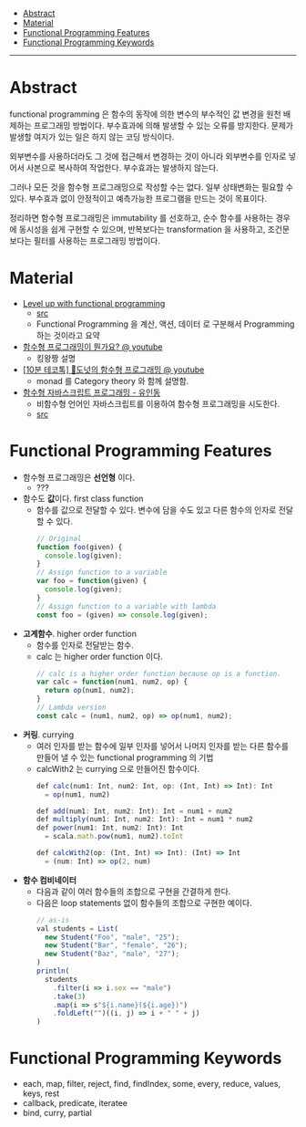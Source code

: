 - [Abstract](#abstract)
- [Material](#material)
- [Functional Programming Features](#functional-programming-features)
- [Functional Programming Keywords](#functional-programming-keywords)

----

# Abstract

functional programming 은 함수의 동작에 의한 변수의 부수적인 값 변경을 원천
배제하는 프로그래밍 방법이다. 부수효과에 의해 발생할 수 있는 오류를 방지한다.
문제가 발생할 여지가 있는 일은 하지 않는 코딩 방식이다. 

외부변수를 사용하더라도 그 것에 접근해서 변경하는 것이 아니라 외부변수를 인자로
넣어서 사본으로 복사하여 작업한다. 부수효과는 발생하지 않는다.

그러나 모든 것을 함수형 프로그래밍으로 작성할 수는 없다. 일부 상태변화는 필요할
수 있다. 부수효과 없이 안정적이고 예측가능한 프로그램을 만드는 것이 목표이다.

정리하면 함수형 프로그래밍은 immutability 를 선호하고, 순수 함수를 사용하는
경우에 동시성을 쉽게 구현할 수 있으며, 반복보다는 transformation 을 사용하고,
조건문보다는 필터를 사용하는 프로그래밍 방법이다.

# Material

* [Level up with functional programming](https://grokkingsimplicity.com/)
  * [src](https://www.manning.com/books/grokking-functional-programming)
  * Functional Programming 을 계산, 액션, 데이터 로 구분해서 Programming 하는 것이라고 요약 
* [함수형 프로그래밍이 뭔가요? @ youtube](https://www.youtube.com/watch?v=jVG5jvOzu9Y)
  * 킹왕짱 설명
* [[10분 테코톡] 🍩도넛의 함수형 프로그래밍 @ youtube](https://www.youtube.com/watch?v=ii5hnSCE6No)
  * monad 를 Category theory 와 함께 설명함.
* [함수형 자바스크립트 프로그래밍 - 유인동](http://www.yes24.com/24/Goods/56885507?Acode=101)
  * 비함수형 언어인 자바스크립트를 이용하여 함수형 프로그래밍을 시도한다.
  * [src](https://github.com/indongyoo/functional-javascript)
  
# Functional Programming Features

* 함수형 프로그래밍은 **선언형** 이다.
  * ???
* 함수도 **값**이다. first class function
  * 함수를 값으로 전달할 수 있다. 변수에 담을 수도 있고 다른 함수의 인자로 전달할 수 있다.
    ```js
    // Original
    function foo(given) {
      console.log(given);
    }
    // Assign function to a variable
    var foo = function(given) {
      console.log(given);
    }
    // Assign function to a variable with lambda
    const foo = (given) => console.log(given);
    ```
* **고계함수**. higher order function
  * 함수를 인자로 전달받는 함수.
  * calc 는 higher order function 이다.
    ```js
    // calc is a higher order function because op is a function.
    var calc = function(num1, num2, op) {
      return op(num1, num2);
    }
    // Lambda version
    const calc = (num1, num2, op) => op(num1, num2);
    ```
* **커링**. currying
  * 여러 인자를 받는 함수에 일부 인자를 넣어서 나머지 인자를 받는 다른 함수를 만들어 낼 수 있는 functional programming 의 기법
  * calcWith2 는 currying 으로 만들어진 함수이다.
    ```js
    def calc(num1: Int, num2: Int, op: (Int, Int) => Int): Int
      = op(num1, num2)

    def add(num1: Int, num2: Int): Int = num1 + num2
    def multiply(num1: Int, num2: Int): Int = num1 * num2
    def power(num1: Int, num2: Int): Int
      = scala.math.pow(num1, num2).toInt

    def calcWith2(op: (Int, Int) => Int): (Int) => Int
      = (num: Int) => op(2, num)
    ```
* **함수 컴비네이터**
  * 다음과 같이 여러 함수들의 조합으로 구현을 간결하게 한다.
  * 다음은 loop statements 없이 함수들의 조합으로 구현한 예이다.
    ```js
    // as-is
    val students = List(
      new Student("Foo", "male", "25");
      new Student("Bar", "female", "26");
      new Student("Baz", "male", "27");
    )
    println(
      students
        .filter(i => i.sex == "male")
        .take(3)
        .map(i => s"${i.name}(${i.age})")
        .foldLeft("")((i, j) => i + " " + j)
    )
    ```

# Functional Programming Keywords

* each, map, filter, reject, find, findIndex, some, every, reduce, values, keys, rest
* callback, predicate, iteratee
* bind, curry, partial
